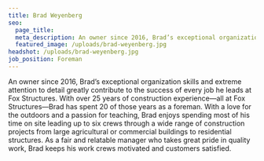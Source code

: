 ```yaml
---
title: Brad Weyenberg
seo:
  page_title:
  meta_description: An owner since 2016, Brad’s exceptional organization skills and extreme attention to detail greatly contribute to the success of every job he leads at Fox Structures.
  featured_image: /uploads/brad-weyenberg.jpg
headshot: /uploads/brad-weyenberg.jpg
job_position: Foreman
---
```

An owner since 2016, Brad’s exceptional organization skills and extreme attention to detail greatly contribute to the success of every job he leads at Fox Structures. With over 25 years of construction experience—all at Fox Structures—Brad has spent 20 of those years as a foreman. With a love for the outdoors and a passion for teaching, Brad enjoys spending most of his time on site leading up to six crews through a wide range of construction projects from large agricultural or commercial buildings to residential structures. As a fair and relatable manager who takes great pride in quality work, Brad keeps his work crews motivated and customers satisfied.